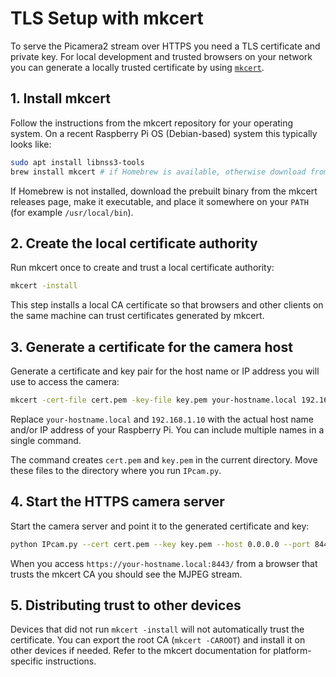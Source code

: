 # TLS Setup with mkcert

To serve the Picamera2 stream over HTTPS you need a TLS certificate and private key. For
local development and trusted browsers on your network you can generate a locally trusted
certificate by using [`mkcert`](https://github.com/FiloSottile/mkcert).

## 1. Install mkcert

Follow the instructions from the mkcert repository for your operating system. On a recent
Raspberry Pi OS (Debian-based) system this typically looks like:

```bash
sudo apt install libnss3-tools
brew install mkcert # if Homebrew is available, otherwise download from releases
```

If Homebrew is not installed, download the prebuilt binary from the mkcert releases page,
make it executable, and place it somewhere on your `PATH` (for example `/usr/local/bin`).

## 2. Create the local certificate authority

Run mkcert once to create and trust a local certificate authority:

```bash
mkcert -install
```

This step installs a local CA certificate so that browsers and other clients on the same
machine can trust certificates generated by mkcert.

## 3. Generate a certificate for the camera host

Generate a certificate and key pair for the host name or IP address you will use to access
the camera:

```bash
mkcert -cert-file cert.pem -key-file key.pem your-hostname.local 192.168.1.10
```

Replace `your-hostname.local` and `192.168.1.10` with the actual host name and/or IP
address of your Raspberry Pi. You can include multiple names in a single command.

The command creates `cert.pem` and `key.pem` in the current directory. Move these files to
the directory where you run `IPcam.py`.

## 4. Start the HTTPS camera server

Start the camera server and point it to the generated certificate and key:

```bash
python IPcam.py --cert cert.pem --key key.pem --host 0.0.0.0 --port 8443
```

When you access `https://your-hostname.local:8443/` from a browser that trusts the mkcert
CA you should see the MJPEG stream.

## 5. Distributing trust to other devices

Devices that did not run `mkcert -install` will not automatically trust the certificate.
You can export the root CA (`mkcert -CAROOT`) and install it on other devices if needed.
Refer to the mkcert documentation for platform-specific instructions.
